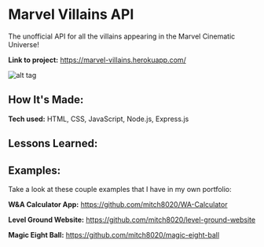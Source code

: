 # Marvel Villains API
The unofficial API for all the villains appearing in the Marvel Cinematic Universe!

**Link to project:** https://marvel-villains.herokuapp.com/

![alt tag](https://twitter.com/i/status/1533207252945059842)

## How It's Made:

**Tech used:** HTML, CSS, JavaScript, Node.js, Express.js

<!-- Here's where you can go to town on how you actually built this thing. Write as much as you can here, it's totally fine if it's not too much just make sure you write *something*. If you don't have too much experience on your resume working on the front end that's totally fine. This is where you can really show off your passion and make up for that ten fold. -->

## Lessons Learned:

<!-- No matter what your experience level, being an engineer means continuously learning. Every time you build something you always have those *whoa this is awesome* or *fuck yeah I did it!* moments. This is where you should share those moments! Recruiters and interviewers love to see that you're self-aware and passionate about growing. -->

## Examples:
Take a look at these couple examples that I have in my own portfolio:

**W&A Calculator App:** https://github.com/mitch8020/WA-Calculator

**Level Ground Website:** https://github.com/mitch8020/level-ground-website

**Magic Eight Ball:** https://github.com/mitch8020/magic-eight-ball



